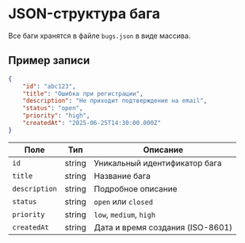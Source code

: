 # JSON-структура бага

Все баги хранятся в файле `bugs.json` в виде массива.

## Пример записи

```json
{
    "id": "abc123",
    "title": "Ошибка при регистрации",
    "description": "Не приходит подтверждение на email",
    "status": "open",
    "priority": "high",
    "createdAt": "2025-06-25T14:30:00.000Z"
}
```

| Поле          | Тип    | Описание                         |
| ------------- | ------ | -------------------------------- |
| `id`          | string | Уникальный идентификатор бага    |
| `title`       | string | Название бага                    |
| `description` | string | Подробное описание               |
| `status`      | string | `open` или `closed`              |
| `priority`    | string | `low`, `medium`, `high`          |
| `createdAt`   | string | Дата и время создания (ISO-8601) |
